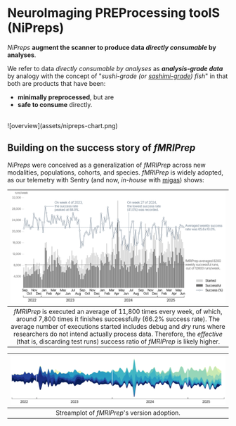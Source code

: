 # NeuroImaging PREProcessing toolS (NiPreps)

*NiPreps* **augment the scanner to produce data *directly consumable* by analyses**.

We refer to data *directly consumable by analyses* as ***analysis-grade data*** by analogy with the concept of "*sushi-grade (or [sashimi-grade](https://en.wikipedia.org/wiki/Sashimi)) fish*" in that both are products that have been:

  * **minimally preprocessed**, but are
  * **safe to consume** directly.

<br />
![overview](assets/nipreps-chart.png)

## Building on the success story of *fMRIPrep*

*NiPreps* were conceived as a generalization of *fMRIPrep* across new modalities, populations, cohorts, and species.
*fMRIPrep* is widely adopted, as our telemetry with Sentry (and now, *in-house* with [migas](https://github.com/nipreps/migas-py)) shows:

| ![fmriprep usage](assets/20250620_weekly.png) |
|:--:|
| *fMRIPrep* is executed an average of 11,800 times every week, of which, around 7,800 times it finishes successfully (66.2% success rate). The average number of executions started includes debug and *dry* runs where researchers do not intend actually process data. Therefore, the *effective* (that is, discarding test runs) success ratio of *fMRIPrep* is likely higher. |

| ![fmriprep versions](assets/20250620_versionstream.png) |
|:--:|
| Streamplot of *fMRIPrep*'s version adoption. |
